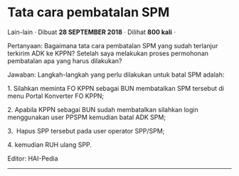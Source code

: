 Tata cara pembatalan SPM
========================

Lain-lain · Dibuat **28 SEPTEMBER 2018** · Dilihat **800 kali** ·

Pertanyaan: Bagaimana tata cara pembatalan SPM yang sudah terlanjur terkirim ADK ke KPPN? Setelah saya melakukan proses permohonan pembatalan apa yang harus dilakukan?

  

Jawaban: Langkah-langkah yang perlu dilakukan untuk batal SPM adalah:

1\. Silahkan meminta FO KPPN sebagai BUN membatalkan SPM tersebut di menu Portal Konverter FO KPPN;

2\. Apabila KPPN sebagai BUN sudah membatalkan silahkan login menggunakan user PPSPM kemudian batal ADK SPM;  

3.  Hapus SPP tersebut pada user operator SPP/SPM;

4\. kemudian RUH ulang SPP.

  

  

Editor: HAI-Pedia  

  
  
  

* * *